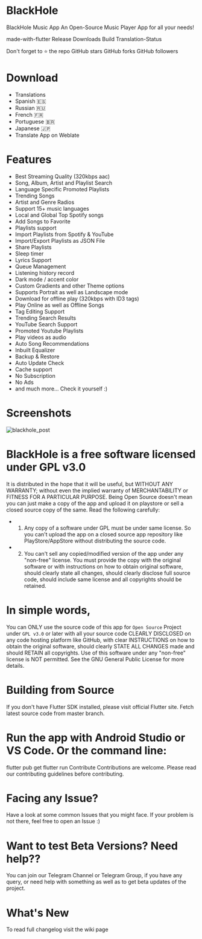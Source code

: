 # BlackHole
BlackHole Music App
An Open-Source Music Player App for all your needs!

made-with-flutter Release Downloads Build Translation-Status

Don't forget to ⭐ the repo
GitHub stars GitHub forks GitHub followers

# Download

+ Translations
+ Spanish 🇪🇸
+ Russian 🇷🇺
+ French 🇫🇷
+ Portuguese 🇧🇷
+ Japanese 🇯🇵
+ Translate App on Weblate

# Features
+ Best Streaming Quality (320kbps aac)
+ Song, Album, Artist and Playlist Search
+ Language Specific Promoted Playlists
+ Trending Songs
+ Artist and Genre Radios
+ Support 15+ music languages
+ Local and Global Top Spotify songs
+ Add Songs to Favorite
+ Playlists support
+ Import Playlists from Spotify & YouTube
+ Import/Export Playlists as JSON File
+ Share Playlists
+ Sleep timer
+ Lyrics Support
+ Queue Management
+ Listening history record
+ Dark mode / accent color
+ Custom Gradients and other Theme options
+ Supports Portrait as well as Landscape mode
+ Download for offline play (320kbps with ID3 tags)
+ Play Online as well as Offline Songs
+ Tag Editing Support
+ Trending Search Results
+ YouTube Search Support
+ Promoted Youtube Playlists
+ Play videos as audio
+ Auto Song Recommendations
+ Inbuilt Equalizer
+ Backup & Restore
+ Auto Update Check
+ Cache support
+ No Subscription
+ No Ads
+ and much more... Check it yourself :)

# Screenshots
![blackhole_post](https://user-images.githubusercontent.com/78717816/209446514-ab6fef17-6542-49fd-9c96-ab6c707a8c5e.png)

     

# BlackHole is a free software licensed under GPL v3.0
It is distributed in the hope that it will be useful, but WITHOUT ANY WARRANTY;
without even the implied warranty of MERCHANTABILITY or FITNESS FOR A PARTICULAR PURPOSE.
Being Open Source doesn't mean you can just make a copy of the app and upload it on playstore or sell
a closed source copy of the same.
Read the following carefully:

+ 1. Any copy of a software under GPL must be under same license. So you can't upload the app on a closed source
  app repository like PlayStore/AppStore without distributing the source code.
+ 2. You can't sell any copied/modified version of the app under any "non-free" license.
   You must provide the copy with the original software or with instructions on how to obtain original software,
   should clearly state all changes, should clearly disclose full source code, should include same license
   and all copyrights should be retained.

# In simple words, 
You can ONLY use the source code of this app for `Open Source` Project under `GPL v3.0` or later
with all your source code CLEARLY DISCLOSED on any code hosting platform like GitHub, with clear INSTRUCTIONS on
how to obtain the original software, should clearly STATE ALL CHANGES made and should RETAIN all copyrights.
Use of this software under any "non-free" license is NOT permitted.
See the GNU General Public License for more details.

# Building from Source
If you don't have Flutter SDK installed, please visit official Flutter site.
Fetch latest source code from master branch.

# Run the app with Android Studio or VS Code. Or the command line:
flutter pub get
flutter run
Contribute
Contributions are welcome. Please read our contributing guidelines before contributing.

# Facing any Issue?
Have a look at some common Issues that you might face. If your problem is not there, feel free to open an Issue :)

# Want to test Beta Versions? Need help??
You can join our Telegram Channel or Telegram Group, if you have any query, or need help with something as well as to get beta updates of the project.

# What's New
To read full changelog visit the wiki page
